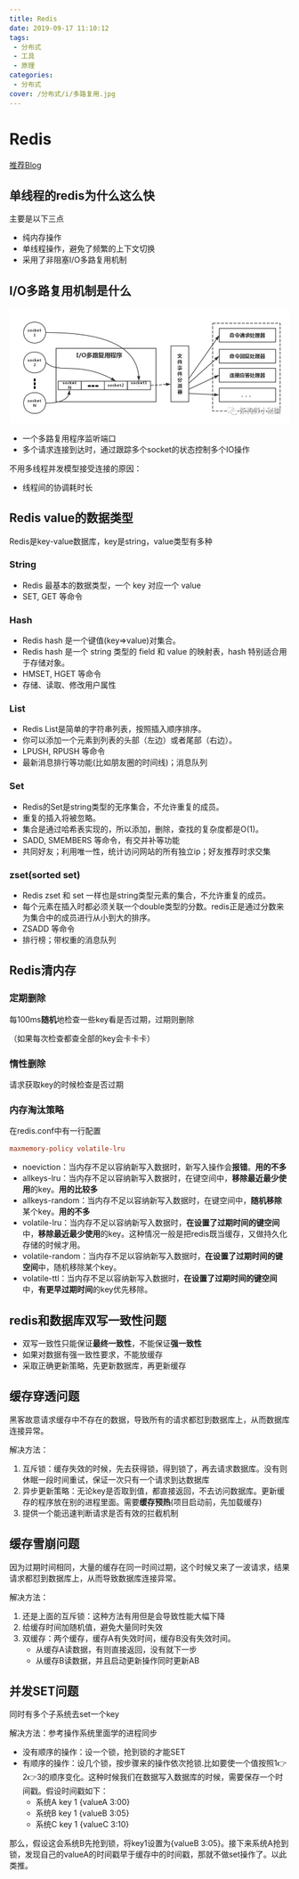 ```yaml
---
title: Redis
date: 2019-09-17 11:10:12
tags: 
 - 分布式
 - 工具
 - 原理
categories: 
 - 分布式
cover: /分布式/i/多路复用.jpg
---
```

# Redis

[推荐Blog](https://www.cnblogs.com/bigben0123/p/9115597.html)

## 单线程的redis为什么这么快

主要是以下三点

* 纯内存操作
* 单线程操作，避免了频繁的上下文切换
* 采用了非阻塞I/O多路复用机制

## I/O多路复用机制是什么

![多路复用](i/多路复用.jpg)

* 一个多路复用程序监听端口
* 多个请求连接到达时，通过跟踪多个socket的状态控制多个IO操作

不用多线程并发模型接受连接的原因：

* 线程间的协调耗时长

## Redis value的数据类型

Redis是key-value数据库，key是string，value类型有多种

### String

* Redis 最基本的数据类型，一个 key 对应一个 value
* SET, GET 等命令

### Hash

* Redis hash 是一个键值(key=>value)对集合。
* Redis hash 是一个 string 类型的 field 和 value 的映射表，hash 特别适合用于存储对象。
* HMSET, HGET 等命令
* 存储、读取、修改用户属性

### List

* Redis List是简单的字符串列表，按照插入顺序排序。
* 你可以添加一个元素到列表的头部（左边）或者尾部（右边）。
* LPUSH, RPUSH 等命令
* 最新消息排行等功能(比如朋友圈的时间线)；消息队列

### Set

* Redis的Set是string类型的无序集合，不允许重复的成员。
* 重复的插入将被忽略。
* 集合是通过哈希表实现的，所以添加，删除，查找的复杂度都是O(1)。
* SADD, SMEMBERS 等命令，有交并补等功能
* 共同好友；利用唯一性，统计访问网站的所有独立ip；好友推荐时求交集

### zset(sorted set)

* Redis zset 和 set 一样也是string类型元素的集合，不允许重复的成员。
* 每个元素在插入时都必须关联一个double类型的分数。redis正是通过分数来为集合中的成员进行从小到大的排序。
* ZSADD 等命令
* 排行榜；带权重的消息队列

## Redis清内存

### 定期删除

每100ms**随机**地检查一些key看是否过期，过期则删除

（如果每次检查都查全部的key会卡卡卡）

### 惰性删除

请求获取key的时候检查是否过期

### 内存淘汰策略

在redis.conf中有一行配置

```conf
maxmemory-policy volatile-lru
```

* noeviction：当内存不足以容纳新写入数据时，新写入操作会**报错**。**用的不多**
* allkeys-lru：当内存不足以容纳新写入数据时，在键空间中，**移除最近最少使用**的key。**用的比较多**
* allkeys-random：当内存不足以容纳新写入数据时，在键空间中，**随机移除**某个key。**用的不多**
* volatile-lru：当内存不足以容纳新写入数据时，**在设置了过期时间的键空间**中，**移除最近最少使用**的key。这种情况一般是把redis既当缓存，又做持久化存储的时候才用。
* volatile-random：当内存不足以容纳新写入数据时，**在设置了过期时间的键空间**中，随机移除某个key。
* volatile-ttl：当内存不足以容纳新写入数据时，**在设置了过期时间的键空间**中，**有更早过期时间**的key优先移除。

## redis和数据库双写一致性问题

* 双写一致性只能保证**最终一致性**，不能保证**强一致性**
* 如果对数据有强一致性要求，不能放缓存
* 采取正确更新策略，先更新数据库，再更新缓存

## 缓存穿透问题

黑客故意请求缓存中不存在的数据，导致所有的请求都怼到数据库上，从而数据库连接异常。

解决方法：

1. 互斥锁：缓存失效的时候，先去获得锁，得到锁了，再去请求数据库。没有则休眠一段时间重试，保证一次只有一个请求到达数据库
2. 异步更新策略：无论key是否取到值，都直接返回，不去访问数据库。更新缓存的程序放在别的进程里面。需要**缓存预热**(项目启动前，先加载缓存)
3. 提供一个能迅速判断请求是否有效的拦截机制

## 缓存雪崩问题

因为过期时间相同，大量的缓存在同一时间过期，这个时候又来了一波请求，结果请求都怼到数据库上，从而导致数据库连接异常。

解决方法：

1. 还是上面的互斥锁：这种方法有用但是会导致性能大幅下降
2. 给缓存时间加随机值，避免大量同时失效
3. 双缓存：两个缓存，缓存A有失效时间，缓存B没有失效时间。
   * 从缓存A读数据，有则直接返回，没有就下一步
   * 从缓存B读数据，并且启动更新操作同时更新AB

## 并发SET问题

同时有多个子系统去set一个key

解决方法：参考操作系统里面学的进程同步

* 没有顺序的操作：设一个锁，抢到锁的才能SET
* 有顺序的操作：设几个锁，按步骤来的操作依次抢锁.比如要使一个值按照1👉2👉3的顺序变化。这种时候我们在数据写入数据库的时候，需要保存一个时间戳。假设时间戳如下：
  * 系统A key 1 {valueA  3:00}
  * 系统B key 1 {valueB  3:05}
  * 系统C key 1 {valueC  3:10}

那么，假设这会系统B先抢到锁，将key1设置为{valueB 3:05}。接下来系统A抢到锁，发现自己的valueA的时间戳早于缓存中的时间戳，那就不做set操作了。以此类推。
